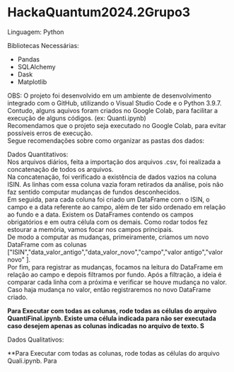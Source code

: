 # HackaQuantum2024.2Grupo3

Linguagem: Python  

Bibliotecas Necessárias:
- Pandas
- SQLAlchemy
- Dask
- Matplotlib
  
OBS: O projeto foi desenvolvido em um ambiente de desenvolvimento integrado com o GitHub, utilizando o Visual Studio Code e o Python 3.9.7.  
Contudo, alguns aquivos foram criados no Google Colab, para facilitar a execução de alguns códigos. (ex: Quanti.ipynb)  
Recomendamos que o projeto seja executado no Google Colab, para evitar possíveis erros de execução.  
Segue recomendações sobre como organizar as pastas dos dados:  


Dados Quantitativos:  
Nos arquivos diários, feita a importação dos arquivos .csv, foi realizada a concatenação de todos os arquivos.  
Na concatenação, foi verificado a existência de dados vazios na coluna ISIN. As linhas com essa coluna vazia foram retirados da análise, pois não faz sentido computar mudanças de fundos desconhecidos.  
Em seguida, para cada coluna foi criado um DataFrame com o ISIN, o campo e a data referente ao campo, além de ter sido ordenado em relação ao fundo e a data. 
Existem os DataFrames contendo os campos obrigatórios e em outra célula com os demais. Como rodar todos fez estourar a memória, vamos focar nos campos principais.  
De modo a computar as mudanças, primeiramente, criamos um novo DataFrame com as colunas ["ISIN","data_valor_antigo","data_valor_novo","campo","valor antigo","valor novo" ].  
Por fim, para registrar as mudanças, focamos na leitura do DataFrame em relação ao campo e depois filtramos por fundo. Após a filtração, a ideia é comparar cada linha com a próxima e verificar se houve mudança no valor. Caso haja mudança no valor, então registraremos no novo DataFrame criado.


**Para Executar com todas as colunas, rode todas as células do arquivo QuantiFinal.ipynb. Existe uma célula indicada para não ser executada caso desejem apenas as colunas indicadas no arquivo de texto. S**

Dados Qualitativos:


**Para Executar com todas as colunas, rode todas as células do arquivo Quali.ipynb. Para
